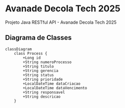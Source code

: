 # Avanade Decola Tech 2025
Projeto Java RESTful API - Avanade Decola Tech 2025

## Diagrama de Classes

```mermaid
classDiagram
    class Process {
        +Long id
        +String numeroProcesso
        +String titulo
        +String gerencia
        +String status
        +String prioridade
        +LocalDateTime dataCriacao
        +LocalDateTime dataVencimento
        +String responsavel
        +String descricao
    }
```
